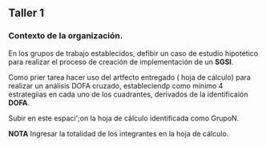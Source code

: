 ## Taller 1

### Contexto de la organización.

En los grupos de trabajo establecidos, defibir un caso de estudio hipotético para realizar el proceso de creación de implementación de un **SGSI**.

Como prier tarea hacer uso del artfecto entregado ( hoja de cálculo) para realizar un análisis DOFA cruzado, estableciendp como mínimo 4 estrategiias en cada uno de los cuadrantes, derivados de la identificaión **DOFA**.

Subir en este espaci';on la hoja de cálculo identificada como  GrupoN.

**NOTA**  Ingresar la totalidad de los integrantes en la hoja de cálculo. 